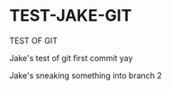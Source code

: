# TEST-JAKE-GIT
TEST OF GIT

Jake's test of git first commit yay

Jake's sneaking something into branch 2